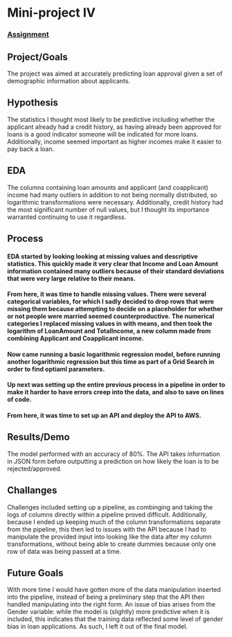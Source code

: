 # Mini-project IV

### [Assignment](assignment.md)

## Project/Goals
The project was aimed at accurately predicting loan approval given a set of demographic information about applicants.

## Hypothesis
The statistics I thought most likely to be predictive including whether the applicant already had a credit history, as having already been approved for loans is a good indicator someone will be indicated for more loans. Additionally, income seemed important as higher incomes make it easier to pay back a loan.

## EDA 
The columns containing loan amounts and applicant (and coapplicant) income had many outliers in addition to not being normally distributed, so logarithmic transformations were necessary. Additionally, credit history had the most significant number of null values, but I thought its importance warranted continuing to use it regardless.

## Process

#### EDA started by looking looking at missing values and descriptive statistics. This quickly made it very clear that Income and Loan Amount information contained many outliers because of their standard deviations that were very large relative to their means.
#### From here, it was time to handle missing values. There were several categorical variables, for which I sadly decided to drop rows that were missing them because attempting to decide on a placeholder for whether or not people were married seemed counterproductive. The numerical categories I replaced missing values in with means, and then took the logarithm of LoanAmount and TotalIncome, a new column made from combining Applicant and Coapplicant income.
#### Now came running a basic logarithmic regression model, before running another logarithmic regression but this time as part of a Grid Search in order to find optiaml parameters. 
#### Up next was setting up the entire previous process in a pipeline in order to make it harder to have errors creep into the data, and also to save on lines of code.
#### From here, it was time to set up an API and deploy the API to AWS.

## Results/Demo
The model performed with an accuracy of 80%. The API takes information in JSON form before outputting a prediction on how likely the loan is to be rejected/approved.

## Challanges 
Challenges included setting up a pipeline, as combinging and taking the logs of columns directly within a pipeline proved difficult. Additionally, because I ended up keeping much of the column transformations separate from the pipeline, this then led to issues with the API because I had to manipulate the provided input into looking like the data after my column transformations, without being able to create dummies because only one row of data was being passed at a time.

## Future Goals
With more time I would have gotten more of the data manipulation inserted into the pipeline, instead of being a preliminary step that the API then handled manipulating into the right form. An issue of bias arises from the Gender variable: while the model is (slightly) more predictive when it is included, this indicates that the training data reflected some level of gender bias in loan applications. As such, I left it out of the final model.
